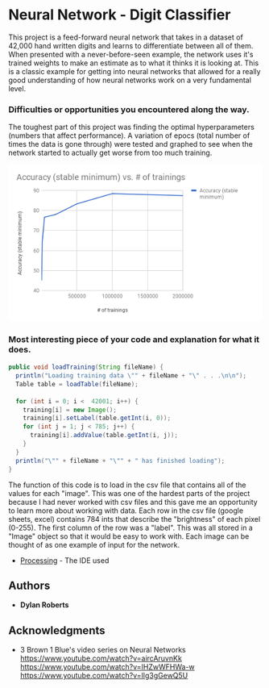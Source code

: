 # Neural Network - Digit Classifier

This project is a feed-forward neural network that takes in a dataset of 42,000 hand written digits and learns to differentiate between all of them. When presented with a never-before-seen example, the network uses it's trained weights to make an estimate as to what it thinks it is looking at. This is a classic example for getting into neural networks that allowed for a really good understanding of how neural networks work on a very fundamental level.

### Difficulties or opportunities you encountered along the way.

The toughest part of this project was finding the optimal hyperparameters (numbers that affect performance). A variation of epocs (total number of times the data is gone through) were tested and graphed to see when the network started to actually get worse from too much training.

![alt text](https://github.com/dylanro/DigitClassifier/blob/master/chart.png)

### Most interesting piece of your code and explanation for what it does.

```Java
public void loadTraining(String fileName) {
  println("Loading training data \"" + fileName + "\" . . .\n\n");
  Table table = loadTable(fileName);

  for (int i = 0; i <  42001; i++) { 
    training[i] = new Image();
    training[i].setLabel(table.getInt(i, 0));
    for (int j = 1; j < 785; j++) {
      training[i].addValue(table.getInt(i, j));
    }
  }
  println("\"" + fileName + "\"" + " has finished loading");
}
```
The function of this code is to load in the csv file that contains all of the values for each "image". This was one of the hardest parts of the project because I had never worked with csv files and this gave me an opportunity to learn more about working with data. Each row in the csv file (google sheets, excel) contains 784 ints that describe the "brightness" of each pixel (0-255). The first column of the row was a "label". This was all stored in a "Image" object so that it would be easy to work with. Each image can be thought of as one example of input for the network.

* [Processing](https://processing.org/) - The IDE used

## Authors

* **Dylan Roberts** 


## Acknowledgments

* 3 Brown 1 Blue's video series on Neural Networks
https://www.youtube.com/watch?v=aircAruvnKk
https://www.youtube.com/watch?v=IHZwWFHWa-w
https://www.youtube.com/watch?v=Ilg3gGewQ5U
